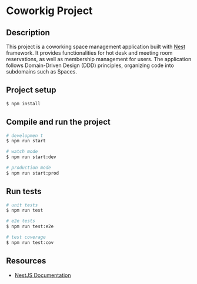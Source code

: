 # Coworkig Project

## Description

This project is a coworking space management application built with [Nest](https://github.com/nestjs/nest) framework. It provides functionalities for hot desk and meeting room reservations, as well as membership management for users. The application follows Domain-Driven Design (DDD) principles, organizing code into subdomains such as Spaces.

## Project setup

```bash
$ npm install
```

## Compile and run the project

```bash
# developmen t
$ npm run start

# watch mode
$ npm run start:dev

# production mode
$ npm run start:prod
```

## Run tests

```bash
# unit tests
$ npm run test

# e2e tests
$ npm run test:e2e

# test coverage
$ npm run test:cov
```

## Resources

- [NestJS Documentation](https://docs.nestjs.com)